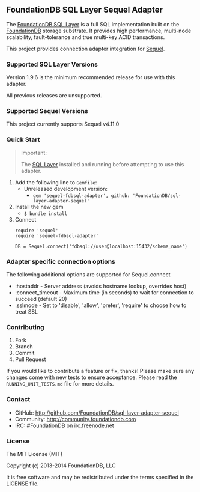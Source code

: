 ## FoundationDB SQL Layer Sequel Adapter

The [FoundationDB SQL Layer](https://github.com/FoundationDB/sql-layer) is a
full SQL implementation built on the [FoundationDB](https://foundationdb.com)
storage substrate. It provides high performance, multi-node scalability,
fault-tolerance and true multi-key ACID transactions.

This project provides connection adapter integration for [Sequel](http://sequel.jeremyevans.net/).

### Supported SQL Layer Versions

Version 1.9.6 is the minimum recommended release for use with this adapter.

All previous releases are unsupported.

### Supported Sequel Versions

This project currently supports Sequel v4.11.0

### Quick Start

> Important:
>
> The [SQL Layer](https://foundationdb.com/layers/sql/) installed and running
> before attempting to use this adapter.
>

1. Add the following line to `Gemfile`:
    - Unreleased development version:
        - `gem 'sequel-fdbsql-adapter', github: 'FoundationDB/sql-layer-adapter-sequel'`
2. Install the new gem
    - `$ bundle install`
3. Connect
    ```
    require 'sequel'
    require 'sequel-fdbsql-adapter'

    DB = Sequel.connect('fdbsql://user@localhost:15432/schema_name')
    ```

### Adapter specific connection options
The following additional options are supported for Sequel.connect

* :hostaddr - Server address (avoids hostname lookup, overrides host)
* :connect_timeout - Maximum time (in seconds) to wait for connection to succeed (default 20)
* :sslmode - Set to 'disable', 'allow', 'prefer', 'require' to choose how to treat SSL


### Contributing

1. Fork
2. Branch
3. Commit
4. Pull Request

If you would like to contribute a feature or fix, thanks! Please make
sure any changes come with new tests to ensure acceptance. Please read
the `RUNNING_UNIT_TESTS.md` file for more details.

### Contact

* GitHub: http://github.com/FoundationDB/sql-layer-adapter-sequel
* Community: http://community.foundationdb.com
* IRC: #FoundationDB on irc.freenode.net

### License

The MIT License (MIT)

Copyright (c) 2013-2014 FoundationDB, LLC

It is free software and may be redistributed under the terms specified in the LICENSE file.
